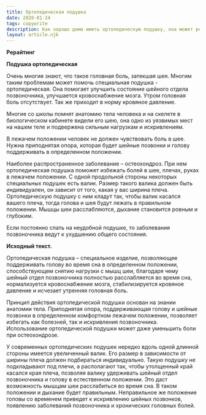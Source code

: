 ```yaml
---
title: Ортопедическая подушка
date: 2020-01-24
tags: copywrite
description: Как хорошо дома иметь ортопедическую подушку, она может решить часть ваших проблем
layout: article.njk
---
```


**Рерайтинг**

**Подушка ортопедическая**

Очень многие знают, что такое головная боль, затекшая шея. Многим таким проблемам может помочь специальная подушка - ортопедическая. Она помогает улучшить состояние шейного отдела позвоночника, улучшается кровоснабжение мозга. Утром головная боль отсутствует. Так же приходит в норму кровяное давление. 

Многие со школы помнят анатомию тела человека и на скелете в биологическом кабинете видели его шею, она одно из уязвимых мест на нашем теле и подвержена сильным нагрузкам и искривлениям. 

В лежачем положении человек не должен чувствовать боль в шее. Нужна приподнятая опора, которая будет шейные позвонки и  голову  поддерживать в определенном положении. 

Наиболее распространенное заболевание – остеохондроз. При нем ортопедическая подушка поможет избежать болей в шее, плечах, руках в лежачем положении. С одной продольной стороны некоторых специальных подушек есть валик. Размер  такого валика должен быть индивидуален, он зависит от  того, какая у вас ширина плеча. Ортопедическую подушку с ним кладут так, чтобы валик касался вашего  плеча, тогда голова и шея будут лежать в правильном положении. Мышцы шеи расслабляются, дыхание становится ровным и глубоким. 

Если постоянно спать на неудобной подушке, то заболевания позвоночника ведут к ухудшению общего состояния.

**Исходный текст.**

Ортопедическая подушка – специальное изделие, позволяющее поддерживать голову во время сна в определенном положении, способствующем снятию нагрузки с мышц шеи, благодаря чему шейный отдел позвоночника полностью расслабляется во время сна, нормализуется кровоснабжение мозга, стабилизируется кровяное давление и исчезает утренняя головная боль.

Принцип действия ортопедической подушки основан на знании анатомии тела. Приподнятая опора, поддерживающая голову и шейные позвонки в определенном комфортном лежачем положении, позволяет избегать как болезней, так и искривления позвоночника. Использование ортопедической подушки может даже уменьшить боли при остеохондрозе.

У современных ортопедических подушек нередко вдоль одной длинной стороны имеется увеличенный валик. Его размер в зависимости от ширины плеча должен подбираться индивидуально. Такую подушку не подкладывают под плечи, а располагают так, чтобы утолщенный край касался края плеча, позволяя валику удерживать шейный отдел позвоночника и голову в естественном положении. Это даст возможность мышцам шеи расслабиться во время сна. В таком положении и дыхание будет правильным. Неправильное же положение головы со временем приведет к искривлению шейных позвонков, появлению заболеваний позвоночника и хронических головных болей.

